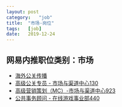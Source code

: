 ```yaml
---
layout:	post
category:	"job"
title:	"市场-岗位"
tags:	[job]
date:	2019-12-24
---
```

## 网易内推职位类别：市场
- [海外公关传播](http://mobile.bole.netease.com/bole/boleDetail?id=14765&employeeId=346f03c3cda5f04c&key=all)
- [高级公关专员 - 市场与渠道中心130](http://mobile.bole.netease.com/bole/boleDetail?id=16874&employeeId=346f03c3cda5f04c&key=all)
- [高级营销策划（MC）-市场与渠道中心923](http://mobile.bole.netease.com/bole/boleDetail?id=14808&employeeId=346f03c3cda5f04c&key=all)
- [公共事务顾问 - 在线游戏事业部440](http://mobile.bole.netease.com/bole/boleDetail?id=17351&employeeId=346f03c3cda5f04c&key=all)
